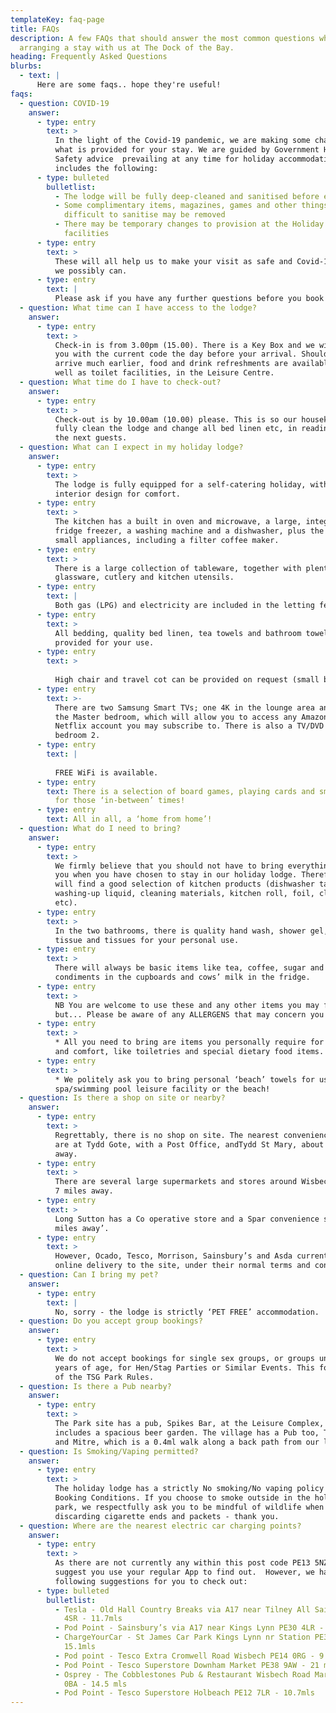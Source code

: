 ```yaml
---
templateKey: faq-page
title: FAQs
description: A few FAQs that should answer the most common questions when
  arranging a stay with us at The Dock of the Bay.
heading: Frequently Asked Questions
blurbs:
  - text: |
      Here are some faqs.. hope they're useful!
faqs:
  - question: COVID-19
    answer:
      - type: entry
        text: >
          In the light of the Covid-19 pandemic, we are making some changes to
          what is provided for your stay. We are guided by Government Health and
          Safety advice  prevailing at any time for holiday accommodation, which
          includes the following:
      - type: bulleted
        bulletlist:
          - The lodge will be fully deep-cleaned and sanitised before each stay
          - Some complimentary items, magazines, games and other things
            difficult to sanitise may be removed
          - There may be temporary changes to provision at the Holiday Park eg
            facilities
      - type: entry
        text: >
          These will all help us to make your visit as safe and Covid-19 free as
          we possibly can.
      - type: entry
        text: |
          Please ask if you have any further questions before you book or stay.
  - question: What time can I have access to the lodge?
    answer:
      - type: entry
        text: >
          Check-in is from 3.00pm (15.00). There is a Key Box and we will supply
          you with the current code the day before your arrival. Should you
          arrive much earlier, food and drink refreshments are available, as
          well as toilet facilities, in the Leisure Centre.
  - question: What time do I have to check-out?
    answer:
      - type: entry
        text: >
          Check-out is by 10.00am (10.00) please. This is so our housekeeper can
          fully clean the lodge and change all bed linen etc, in readiness for
          the next guests.
  - question: What can I expect in my holiday lodge?
    answer:
      - type: entry
        text: >
          The lodge is fully equipped for a self-catering holiday, with modern,
          interior design for comfort.
      - type: entry
        text: >
          The kitchen has a built in oven and microwave, a large, integrated
          fridge freezer, a washing machine and a dishwasher, plus the usual
          small appliances, including a filter coffee maker.
      - type: entry
        text: >
          There is a large collection of tableware, together with plenty of
          glassware, cutlery and kitchen utensils.
      - type: entry
        text: |
          Both gas (LPG) and electricity are included in the letting fee.
      - type: entry
        text: >
          All bedding, quality bed linen, tea towels and bathroom towels are
          provided for your use.
      - type: entry
        text: >
          
          High chair and travel cot can be provided on request (small bed linen not provided)
      - type: entry
        text: >-
          There are two Samsung Smart TVs; one 4K in the lounge area and one in
          the Master bedroom, which will allow you to access any Amazon Prime or
          Netflix account you may subscribe to. There is also a TV/DVD player in
          bedroom 2.
      - type: entry
        text: |
          
          FREE WiFi is available.
      - type: entry
        text: There is a selection of board games, playing cards and small playthings
          for those ‘in-between’ times!
      - type: entry
        text: All in all, a ‘home from home’!
  - question: What do I need to bring?
    answer:
      - type: entry
        text: >
          We firmly believe that you should not have to bring everything with
          you when you have chosen to stay in our holiday lodge. Therefore, you
          will find a good selection of kitchen products (dishwasher tablets,
          washing-up liquid, cleaning materials, kitchen roll, foil, cling film
          etc).
      - type: entry
        text: >
          In the two bathrooms, there is quality hand wash, shower gel, toilet
          tissue and tissues for your personal use.
      - type: entry
        text: >
          There will always be basic items like tea, coffee, sugar and
          condiments in the cupboards and cows’ milk in the fridge.
      - type: entry
        text: >
          NB You are welcome to use these and any other items you may find,
          but... Please be aware of any ALLERGENS that may concern you!!
      - type: entry
        text: >
          * All you need to bring are items you personally require for your stay
          and comfort, like toiletries and special dietary food items.
      - type: entry
        text: >
          * We politely ask you to bring personal ‘beach’ towels for use in the
          spa/swimming pool leisure facility or the beach!
  - question: Is there a shop on site or nearby?
    answer:
      - type: entry
        text: >
          Regrettably, there is no shop on site. The nearest convenience stores
          are at Tydd Gote, with a Post Office, andTydd St Mary, about 2 miles
          away.
      - type: entry
        text: >
          There are several large supermarkets and stores around Wisbech, about
          7 miles away.
      - type: entry
        text: >
          Long Sutton has a Co operative store and a Spar convenience store - 4
          miles away’.
      - type: entry
        text: >
          However, Ocado, Tesco, Morrison, Sainsbury’s and Asda currently offer
          online delivery to the site, under their normal terms and conditions.
  - question: Can I bring my pet?
    answer:
      - type: entry
        text: |
          No, sorry - the lodge is strictly ‘PET FREE’ accommodation.
  - question: Do you accept group bookings?
    answer:
      - type: entry
        text: >
          We do not accept bookings for single sex groups, or groups under 21
          years of age, for Hen/Stag Parties or Similar Events. This forms part
          of the TSG Park Rules.
  - question: Is there a Pub nearby?
    answer:
      - type: entry
        text: >
          The Park site has a pub, Spikes Bar, at the Leisure Complex, which
          includes a spacious beer garden. The village has a Pub too, The Crown
          and Mitre, which is a 0.4ml walk along a back path from our lodge.
  - question: Is Smoking/Vaping permitted?
    answer:
      - type: entry
        text: >
          The holiday lodge has a strictly No smoking/No vaping policy - see
          Booking Conditions. If you choose to smoke outside in the holiday
          park, we respectfully ask you to be mindful of wildlife when
          discarding cigarette ends and packets - thank you.
  - question: Where are the nearest electric car charging points?
    answer:
      - type: entry
        text: >
          As there are not currently any within this post code PE13 5NZ, we
          suggest you use your regular App to find out.  However, we have the
          following suggestions for you to check out:
      - type: bulleted
        bulletlist:
          - Tesla - Old Hall Country Breaks via A17 near Tilney All Saints PE34
            4SR - 11.7mls
          - Pod Point - Sainsbury’s via A17 near Kings Lynn PE30 4LR - 15.3mls
          - ChargeYourCar - St James Car Park Kings Lynn nr Station PE30 1BT -
            15.1mls
          - Pod point - Tesco Extra Cromwell Road Wisbech PE14 0RG - 9.3 mls
          - Pod Point - Tesco Superstore Downham Market PE38 9AW - 21 mls
          - Osprey - The Cobblestones Pub & Restaurant Wisbech Road March PE15
            0BA - 14.5 mls
          - Pod Point - Tesco Superstore Holbeach PE12 7LR - 10.7mls
---
```

